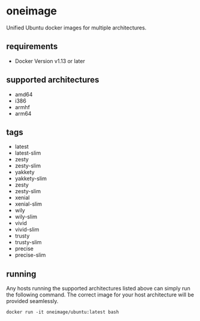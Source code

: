 # oneimage

Unified Ubuntu docker images for multiple architectures.

## requirements

  * Docker Version v1.13 or later

## supported architectures

  * amd64
  * i386
  * armhf
  * arm64

## tags

  * latest
  * latest-slim
  * zesty
  * zesty-slim
  * yakkety
  * yakkety-slim
  * zesty
  * zesty-slim
  * xenial
  * xenial-slim
  * wily
  * wily-slim
  * vivid
  * vivid-slim
  * trusty
  * trusty-slim
  * precise
  * precise-slim

## running

Any hosts running the supported architectures listed above can simply run the following command. The correct image for your host architecture will be provided seamlessly. 

```
docker run -it oneimage/ubuntu:latest bash
```
